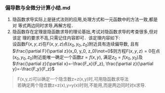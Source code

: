 ### 偏导数与全微分计算小结.md
1. 隐函数求导实际上是链式法则的应用,处理方式和一元函数中的方法一致,都是对 等式两边同时求导,再解方程．
2. 隐函数存在定理是隐函数求导的理论基拙,考试对隐函数求导的考查很多,但对该定 理的要求不高,只需记住内容即可．该定理内容如下:  
设函数$F(x,y,z)$在$F(x,y,z)$点$(x_0, y_0, z_0)$附近具有连续偏导数, 且有$\frac{\partial F}{\partial z}(x_0, y_0, z_0)\not=0$则方程$F(x, y, z)=0$在点$(x_0, y_0, z_0)$附近能唯一确定一个函数$z=f(x, y)$, 满足$z_0=f(x_0, y_0)$及$\frac{\partial z}{\partial x}=-\frac{F_x}{F_z}, \frac{\partial z}{\partial y}=-\frac{F_y}{F_z}$

> F(x,y,z)可以确定一个隐含数z=z(x,y)时,可用隐函数求导法  
> 若确定两个隐含数z=z(x),y=y(x)时则,不能用,而是两边同时对x求导.

